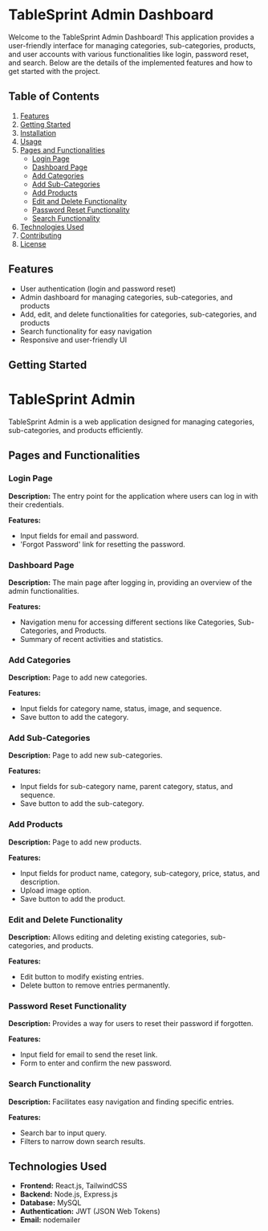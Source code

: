 # TableSprint Admin Dashboard

Welcome to the TableSprint Admin Dashboard! This application provides a user-friendly interface for managing categories, sub-categories, products, and user accounts with various functionalities like login, password reset, and search. Below are the details of the implemented features and how to get started with the project.

## Table of Contents

1. [Features](#features)
2. [Getting Started](#getting-started)
3. [Installation](#installation)
4. [Usage](#usage)
5. [Pages and Functionalities](#pages-and-functionalities)
    - [Login Page](#login-page)
    - [Dashboard Page](#dashboard-page)
    - [Add Categories](#add-categories)
    - [Add Sub-Categories](#add-sub-categories)
    - [Add Products](#add-products)
    - [Edit and Delete Functionality](#edit-and-delete-functionality)
    - [Password Reset Functionality](#password-reset-functionality)
    - [Search Functionality](#search-functionality)
6. [Technologies Used](#technologies-used)
7. [Contributing](#contributing)
8. [License](#license)

## Features

- User authentication (login and password reset)
- Admin dashboard for managing categories, sub-categories, and products
- Add, edit, and delete functionalities for categories, sub-categories, and products
- Search functionality for easy navigation
- Responsive and user-friendly UI

## Getting Started

# TableSprint Admin

TableSprint Admin is a web application designed for managing categories, sub-categories, and products efficiently.

## Pages and Functionalities

### Login Page

**Description:** The entry point for the application where users can log in with their credentials.

**Features:**
- Input fields for email and password.
- 'Forgot Password' link for resetting the password.

### Dashboard Page

**Description:** The main page after logging in, providing an overview of the admin functionalities.

**Features:**
- Navigation menu for accessing different sections like Categories, Sub-Categories, and Products.
- Summary of recent activities and statistics.

### Add Categories

**Description:** Page to add new categories.

**Features:**
- Input fields for category name, status, image, and sequence.
- Save button to add the category.

### Add Sub-Categories

**Description:** Page to add new sub-categories.

**Features:**
- Input fields for sub-category name, parent category, status, and sequence.
- Save button to add the sub-category.

### Add Products

**Description:** Page to add new products.

**Features:**
- Input fields for product name, category, sub-category, price, status, and description.
- Upload image option.
- Save button to add the product.

### Edit and Delete Functionality

**Description:** Allows editing and deleting existing categories, sub-categories, and products.

**Features:**
- Edit button to modify existing entries.
- Delete button to remove entries permanently.

### Password Reset Functionality

**Description:** Provides a way for users to reset their password if forgotten.

**Features:**
- Input field for email to send the reset link.
- Form to enter and confirm the new password.

### Search Functionality

**Description:** Facilitates easy navigation and finding specific entries.

**Features:**
- Search bar to input query.
- Filters to narrow down search results.

## Technologies Used

- **Frontend:** React.js, TailwindCSS
- **Backend:** Node.js, Express.js
- **Database:** MySQL
- **Authentication:** JWT (JSON Web Tokens)
- **Email:** nodemailer

